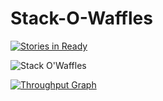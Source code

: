 # Stack-O-Waffles

[![Stories in Ready](https://badge.waffle.io/jhermann/stack-o-waffles.png?label=ready&title=Ready)](https://waffle.io/jhermann/stack-o-waffles)

![Stack O'Waffles](https://raw.githubusercontent.com/jhermann/Stack-O-Waffles/master/waffles.png)

[![Throughput Graph](https://graphs.waffle.io/jhermann/Stack-O-Waffles/throughput.svg)](https://waffle.io/jhermann/Stack-O-Waffles/metrics)
